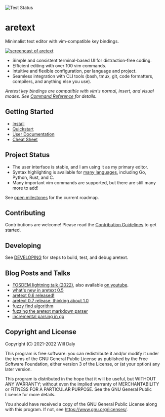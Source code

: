 ![Test Status](https://github.com/aretext/aretext/actions/workflows/test.yml/badge.svg)

aretext
=======

Minimalist text editor with vim-compatible key bindings.

[![screencast of aretext](screencast.gif)](https://aretext.org)

-	Simple and consistent terminal-based UI for distraction-free coding.
-	Efficient editing with over 100 vim commands.
-	Intuitive and flexible configuration, per language and project.
-	Seamless integration with CLI tools (bash, tmux, git, code formatters, compilers, and anything else you use).

*Aretext key bindings are compatible with vim's normal, insert, and visual modes. See [Command Reference](https://aretext.org/docs/command-reference/) for details.*

Getting Started
---------------

-	[Install](https://aretext.org/docs/install/)
-	[Quickstart](https://aretext.org/docs/quickstart/)
-	[User Documentation](https://aretext.org/docs/)
-	[Cheat Sheet](https://aretext.org/docs/cheat-sheet.html)

Project Status
--------------

-	The user interface is stable, and I am using it as my primary editor.
-	Syntax highlighting is available for [many languages](https://aretext.org/docs/config-reference/#syntax-languages), including Go, Python, Rust, and C.
-	Many important vim commands are supported, but there are still many more to add!

See [open milestones](https://github.com/aretext/aretext/milestones?direction=asc&sort=title&state=open) for the current roadmap.

Contributing
------------

Contributions are welcome! Please read the [Contribution Guidelines](CONTRIBUTING.md) to get started.

Developing
----------

See [DEVELOPING](DEVELOPING.md) for steps to build, test, and debug aretext.

Blog Posts and Talks
--------------------

-	[FOSDEM lightning talk (2022)](https://archive.fosdem.org/2022/schedule/event/lt_aretext/), also available [on youtube](https://www.youtube.com/watch?v=NJsWEnM5LcM).
-	[what's new in aretext 0.5](https://dev-nonsense.com/posts/aretext-0.5-release/)
-	[aretext 0.6 released!](https://dev-nonsense.com/posts/aretext-0.6-release/)
-	[aretext 0.7 release, thinking about 1.0](https://dev-nonsense.com/posts/aretext-0.7-release/)
-	[fuzzy find algorithm](https://dev-nonsense.com/posts/fuzzy-find-algorithm/)
-	[fuzzing the aretext markdown parser](https://dev-nonsense.com/posts/aretext-markdown-fuzz-test/)
-	[incremental parsing in go](https://dev-nonsense.com/posts/incremental-parsing-in-go/)

Copyright and License
---------------------

Copyright (C) 2021-2022 Will Daly

This program is free software: you can redistribute it and/or modify it under the terms of the GNU General Public License as published by the Free Software Foundation, either version 3 of the License, or (at your option) any later version.

This program is distributed in the hope that it will be useful, but WITHOUT ANY WARRANTY; without even the implied warranty of MERCHANTABILITY or FITNESS FOR A PARTICULAR PURPOSE. See the GNU General Public License for more details.

You should have received a copy of the GNU General Public License along with this program. If not, see https://www.gnu.org/licenses/.
